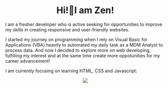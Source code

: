 <h1 align="center">Hi!👋I am Zen!</h1>
<p>I am a fresher developer who is active seeking for opportunities to improve my skills in creating responsive and user-friendly websites. </p>
<p>I started my journey on programming when I rely on Visual Basic for Applications (VBA) heavily to automated my daily task as a MDM Analyst to process data. And now I decided to explore more on web developing, fulfilling my interest and at the same time create more oppotunities for my career advancement!</p>

<p>
	I am currently focusing on learning HTML, CSS and Javascript:
</p>

<div align="center">
  <img width="" src="https://github-readme-stats.vercel.app/api/top-langs/?username=Zen-Yee&layout=compact&hide_title=1&card_width=300">
	<br>
</div>
